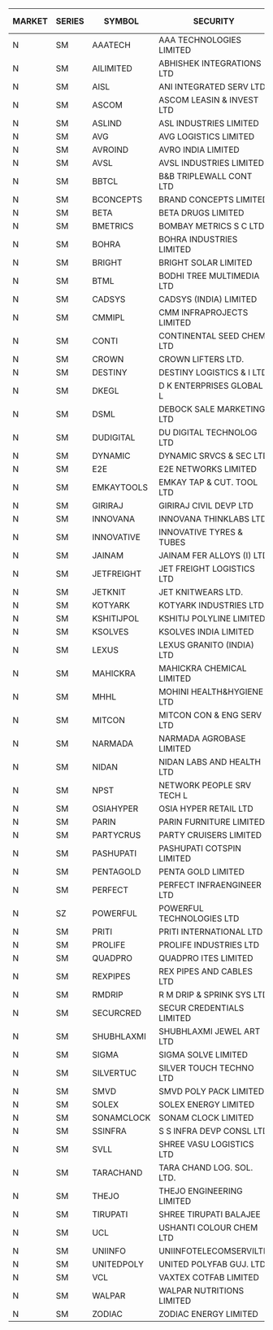 


| MARKET | SERIES | SYMBOL | SECURITY | PREV CL PR | OPEN PRICE | HIGH PRICE | LOW PRICE | CLOSE PRICE | NET TRDVAL | NET TRDQTY | CORP IND | HI 52 WK | LO 52 WK |
| ----- | ----- | ----- | ----- | ----- | ----- | ----- | ----- | ----- | ----- | ----- | ----- | ----- | ----- |
| N | SM | AAATECH | AAA TECHNOLOGIES LIMITED | 64.00 | 63.00 | 63.00 | 63.00 | 63.00 | 189000.00 | 3000 |  | 72.45 | 42.00 |
| N | SM | AILIMITED | ABHISHEK INTEGRATIONS LTD | 20.35 | 20.10 | 20.15 | 20.05 | 20.15 | 241050.00 | 12000 |  | 38.60 | 19.00 |
| N | SM | AISL | ANI INTEGRATED SERV LTD. | 51.00 | 49.10 | 49.70 | 49.10 | 49.10 | 237000.00 | 4800 |  | 71.00 | 19.60 |
| N | SM | ASCOM | ASCOM LEASIN & INVEST LTD | 81.00 | 77.00 | 77.00 | 77.00 | 77.00 | 308000.00 | 4000 |  | 81.00 | 30.00 |
| N | SM | ASLIND | ASL INDUSTRIES LIMITED | 30.05 | 31.55 | 31.55 | 31.55 | 31.55 | 34831200.00 | 1104000 |  | 31.55 | 11.00 |
| N | SM | AVG | AVG LOGISTICS LIMITED | 70.95 | 67.45 | 67.45 | 67.45 | 67.45 | 566580.00 | 8400 |  | 83.00 | 40.65 |
| N | SM | AVROIND | AVRO INDIA LIMITED | 99.60 | 104.55 | 104.55 | 104.55 | 104.55 | 209100.00 | 2000 |  | 104.55 | 35.00 |
| N | SM | AVSL | AVSL INDUSTRIES LIMITED | 32.10 | 33.70 | 33.70 | 33.70 | 33.70 | 909900.00 | 27000 |  | 36.00 | 29.50 |
| N | SM | BBTCL | B&B TRIPLEWALL CONT LTD | 178.80 | 184.00 | 184.00 | 184.00 | 184.00 | 552000.00 | 3000 |  | 184.00 | 39.50 |
| N | SM | BCONCEPTS | BRAND CONCEPTS LIMITED | 45.20 | 45.45 | 45.45 | 43.10 | 44.90 | 3935700.00 | 87000 |  | 48.00 | 15.60 |
| N | SM | BETA | BETA DRUGS LIMITED | 620.00 | 623.00 | 631.00 | 595.10 | 617.00 | 4443600.00 | 7200 |  | 665.00 | 104.80 |
| N | SM | BMETRICS | BOMBAY METRICS S C LTD | 131.85 | 137.55 | 140.50 | 137.55 | 140.50 | 2336820.00 | 16800 |  | 144.10 | 117.90 |
| N | SM | BOHRA | BOHRA INDUSTRIES LIMITED | 4.65 | 4.85 | 4.85 | 4.85 | 4.85 | 9700.00 | 2000 |  | 7.25 | 1.20 |
| N | SM | BRIGHT | BRIGHT SOLAR LIMITED | 5.00 | 5.10 | 5.15 | 4.95 | 5.00 | 2335950.00 | 465000 |  | 15.55 | 4.60 |
| N | SM | BTML | BODHI TREE MULTIMEDIA LTD | 148.00 | 141.00 | 141.00 | 140.60 | 140.60 | 506640.00 | 3600 |  | 155.55 | 64.05 |
| N | SM | CADSYS | CADSYS (INDIA) LIMITED | 24.95 | 23.95 | 23.95 | 23.95 | 23.95 | 47900.00 | 2000 |  | 36.90 | 18.10 |
| N | SM | CMMIPL | CMM INFRAPROJECTS LIMITED | 13.10 | 13.10 | 13.10 | 13.10 | 13.10 | 39300.00 | 3000 |  | 21.05 | 2.80 |
| N | SM | CONTI | CONTINENTAL SEED CHEM LTD | 7.50 | 7.85 | 7.85 | 7.85 | 7.85 | 52328.10 | 6666 |  | 10.35 | 5.20 |
| N | SM | CROWN | CROWN LIFTERS LTD. | 30.80 | 30.05 | 30.05 | 30.05 | 30.05 | 450750.00 | 15000 |  | 162.00 | 25.05 |
| N | SM | DESTINY | DESTINY LOGISTICS & I LTD | 10.80 | 10.75 | 10.75 | 10.15 | 10.65 | 312600.00 | 30000 |  | 15.35 | 9.35 |
| N | SM | DKEGL | D K ENTERPRISES GLOBAL L | 42.40 | 41.60 | 42.00 | 41.60 | 41.75 | 752400.00 | 18000 |  | 50.40 | 35.10 |
| N | SM | DSML | DEBOCK SALE MARKETING LTD | 98.00 | 98.00 | 102.90 | 98.00 | 102.90 | 7360500.00 | 72000 |  | 108.40 | 5.75 |
| N | SM | DUDIGITAL | DU DIGITAL TECHNOLOG LTD | 176.00 | 176.00 | 176.00 | 176.00 | 176.00 | 1056000.00 | 6000 |  | 176.00 | 95.00 |
| N | SM | DYNAMIC | DYNAMIC SRVCS & SEC LTD | 45.70 | 41.25 | 41.25 | 38.00 | 39.45 | 956900.00 | 24000 |  | 49.80 | 35.00 |
| N | SM | E2E | E2E NETWORKS LIMITED | 58.00 | 58.00 | 59.00 | 58.00 | 58.05 | 582300.00 | 10000 |  | 65.00 | 36.00 |
| N | SM | EMKAYTOOLS | EMKAY TAP & CUT. TOOL LTD | 258.85 | 271.00 | 271.00 | 260.00 | 260.00 | 1423200.00 | 5400 |  | 271.00 | 89.65 |
| N | SM | GIRIRAJ | GIRIRAJ CIVIL DEVP LTD | 82.40 | 86.50 | 86.50 | 86.50 | 86.50 | 103800.00 | 1200 |  | 96.60 | 63.65 |
| N | SM | INNOVANA | INNOVANA THINKLABS LTD. | 245.20 | 251.95 | 251.95 | 251.90 | 251.90 | 503850.00 | 2000 |  | 258.85 | 70.25 |
| N | SM | INNOVATIVE | INNOVATIVE TYRES & TUBES | 8.70 | 9.05 | 9.10 | 8.50 | 9.10 | 404250.00 | 45000 |  | 20.45 | 7.00 |
| N | SM | JAINAM | JAINAM FER ALLOYS (I) LTD | 91.50 | 91.50 | 94.90 | 91.50 | 91.60 | 2784700.00 | 30000 |  | 107.75 | 69.70 |
| N | SM | JETFREIGHT | JET FREIGHT LOGISTICS LTD | 46.40 | 46.40 | 46.40 | 46.40 | 46.40 | 185600.00 | 4000 |  | 56.65 | 13.30 |
| N | SM | JETKNIT | JET KNITWEARS LTD. | 48.60 | 51.00 | 51.00 | 51.00 | 51.00 | 76500.00 | 1500 |  | 54.20 | 18.00 |
| N | SM | KOTYARK | KOTYARK INDUSTRIES LTD | 88.55 | 95.60 | 97.40 | 95.00 | 97.40 | 3283600.00 | 34000 |  | 112.60 | 67.90 |
| N | SM | KSHITIJPOL | KSHITIJ POLYLINE LIMITED | 31.75 | 31.00 | 31.00 | 31.00 | 31.00 | 723230.00 | 23330 |  | 45.65 | 19.85 |
| N | SM | KSOLVES | KSOLVES INDIA LIMITED | 361.00 | 390.00 | 390.00 | 355.05 | 365.95 | 12244920.00 | 33200 |  | 1718.20 | 295.00 |
| N | SM | LEXUS | LEXUS GRANITO (INDIA) LTD | 14.65 | 14.60 | 15.35 | 14.15 | 14.15 | 208600.00 | 14000 |  | 22.50 | 10.30 |
| N | SM | MAHICKRA | MAHICKRA CHEMICAL LIMITED | 76.00 | 79.90 | 79.90 | 79.90 | 79.90 | 119850.00 | 1500 |  | 96.50 | 75.00 |
| N | SM | MHHL | MOHINI HEALTH&HYGIENE LTD | 23.05 | 24.05 | 24.30 | 24.05 | 24.05 | 217200.00 | 9000 |  | 39.50 | 17.10 |
| N | SM | MITCON | MITCON CON & ENG SERV LTD | 50.80 | 52.90 | 52.90 | 50.50 | 50.50 | 308400.00 | 6000 |  | 64.95 | 33.10 |
| N | SM | NARMADA | NARMADA AGROBASE LIMITED | 13.10 | 13.75 | 13.75 | 12.90 | 12.90 | 285840.00 | 21600 |  | 15.20 | 9.50 |
| N | SM | NIDAN | NIDAN LABS AND HEALTH LTD | 57.30 | 57.20 | 57.20 | 54.45 | 54.45 | 3180650.00 | 58000 |  | 70.70 | 51.60 |
| N | SM | NPST | NETWORK PEOPLE SRV TECH L | 61.70 | 50.50 | 64.00 | 50.50 | 64.00 | 384720.00 | 6400 |  | 78.00 | 49.05 |
| N | SM | OSIAHYPER | OSIA HYPER RETAIL LTD | 214.50 | 193.00 | 210.20 | 193.00 | 210.05 | 413280.00 | 2000 |  | 257.00 | 117.00 |
| N | SM | PARIN | PARIN FURNITURE LIMITED | 71.00 | 75.00 | 77.90 | 75.00 | 77.90 | 305800.00 | 4000 |  | 77.90 | 44.00 |
| N | SM | PARTYCRUS | PARTY CRUISERS LIMITED | 57.80 | 57.80 | 60.00 | 54.95 | 54.95 | 4182300.00 | 74000 |  | 60.00 | 16.50 |
| N | SM | PASHUPATI | PASHUPATI COTSPIN LIMITED | 81.25 | 82.00 | 82.00 | 80.00 | 80.00 | 259200.00 | 3200 |  | 99.00 | 50.00 |
| N | SM | PENTAGOLD | PENTA GOLD LIMITED | 105.00 | 105.00 | 105.50 | 100.00 | 105.00 | 3136500.00 | 30000 |  | 115.00 | 38.15 |
| N | SM | PERFECT | PERFECT INFRAENGINEER LTD | 10.25 | 10.25 | 10.25 | 10.25 | 10.25 | 61500.00 | 6000 |  | 12.00 | 8.25 |
| N | SZ | POWERFUL | POWERFUL TECHNOLOGIES LTD | 1.90 | 1.85 | 1.95 | 1.85 | 1.95 | 72400.00 | 38000 |  | 7.55 | 1.85 |
| N | SM | PRITI | PRITI INTERNATIONAL LTD | 66.95 | 65.00 | 65.00 | 62.55 | 64.20 | 1420960.00 | 22400 |  | 284.90 | 57.25 |
| N | SM | PROLIFE | PROLIFE INDUSTRIES LTD | 124.75 | 122.00 | 122.00 | 122.00 | 122.00 | 1098000.00 | 9000 |  | 131.60 | 39.75 |
| N | SM | QUADPRO | QUADPRO ITES LIMITED | 15.30 | 15.30 | 16.30 | 15.30 | 15.90 | 855000.00 | 54000 |  | 18.80 | 11.25 |
| N | SM | REXPIPES | REX PIPES AND CABLES LTD | 47.00 | 45.05 | 48.50 | 45.05 | 46.50 | 1298200.00 | 28000 |  | 64.35 | 26.00 |
| N | SM | RMDRIP | R M DRIP & SPRINK SYS LTD | 15.50 | 14.75 | 16.25 | 14.75 | 16.25 | 153500.00 | 10000 |  | 53.10 | 14.75 |
| N | SM | SECURCRED | SECUR CREDENTIALS LIMITED | 55.20 | 57.95 | 57.95 | 57.95 | 57.95 | 312930.00 | 5400 |  | 57.95 | 12.00 |
| N | SM | SHUBHLAXMI | SHUBHLAXMI JEWEL ART LTD | 13.45 | 13.55 | 14.10 | 13.50 | 14.10 | 69100.00 | 5000 |  | 26.80 | 11.20 |
| N | SM | SIGMA | SIGMA SOLVE LIMITED | 566.50 | 538.20 | 538.20 | 538.20 | 538.20 | 322920.00 | 600 |  | 615.00 | 33.80 |
| N | SM | SILVERTUC | SILVER TOUCH TECHNO LTD | 150.00 | 150.00 | 150.00 | 150.00 | 150.00 | 150000.00 | 1000 |  | 194.80 | 72.00 |
| N | SM | SMVD | SMVD POLY PACK LIMITED | 22.45 | 21.45 | 23.55 | 21.40 | 23.30 | 267100.00 | 12000 |  | 24.40 | 7.40 |
| N | SM | SOLEX | SOLEX ENERGY LIMITED | 44.55 | 46.75 | 46.75 | 45.00 | 45.00 | 183500.00 | 4000 |  | 68.45 | 26.30 |
| N | SM | SONAMCLOCK | SONAM CLOCK LIMITED | 67.35 | 67.50 | 69.00 | 67.50 | 69.00 | 613500.00 | 9000 |  | 70.20 | 39.00 |
| N | SM | SSINFRA | S S INFRA DEVP CONSL LTD | 8.60 | 8.20 | 9.00 | 8.20 | 8.45 | 76950.00 | 9000 |  | 11.65 | 7.00 |
| N | SM | SVLL | SHREE VASU LOGISTICS LTD | 107.00 | 107.00 | 107.00 | 107.00 | 107.00 | 428000.00 | 4000 |  | 107.00 | 76.00 |
| N | SM | TARACHAND | TARA CHAND LOG. SOL. LTD. | 42.80 | 42.70 | 42.90 | 42.60 | 42.90 | 342200.00 | 8000 |  | 52.35 | 26.00 |
| N | SM | THEJO | THEJO ENGINEERING LIMITED | 1125.00 | 1152.00 | 1154.00 | 1075.00 | 1120.00 | 2180415.00 | 1950 |  | 3950.00 | 826.00 |
| N | SM | TIRUPATI | SHREE TIRUPATI BALAJEE | 40.20 | 42.20 | 42.20 | 42.20 | 42.20 | 3038400.00 | 72000 |  | 72.25 | 31.90 |
| N | SM | UCL | USHANTI COLOUR CHEM LTD | 51.00 | 57.75 | 57.75 | 57.75 | 57.75 | 115500.00 | 2000 |  | 61.60 | 25.00 |
| N | SM | UNIINFO | UNIINFOTELECOMSERVILTD | 40.50 | 42.40 | 42.50 | 39.00 | 39.50 | 2428400.00 | 60000 |  | 42.50 | 15.50 |
| N | SM | UNITEDPOLY | UNITED POLYFAB GUJ. LTD. | 15.80 | 16.55 | 16.55 | 16.55 | 16.55 | 148950.00 | 9000 |  | 59.75 | 8.20 |
| N | SM | VCL | VAXTEX COTFAB LIMITED | 130.00 | 130.50 | 130.50 | 130.50 | 130.50 | 195750.00 | 1500 |  | 130.50 | 17.85 |
| N | SM | WALPAR | WALPAR NUTRITIONS LIMITED | 30.40 | 30.50 | 30.50 | 30.50 | 30.50 | 61000.00 | 2000 |  | 51.50 | 28.95 |
| N | SM | ZODIAC | ZODIAC ENERGY LIMITED | 29.15 | 30.60 | 30.60 | 30.60 | 30.60 | 244800.00 | 8000 |  | 32.60 | 12.25 |



